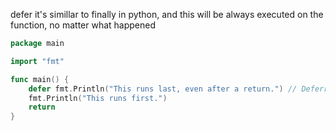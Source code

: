 defer it's simillar to finally in python, and this will be always executed on the function, no matter what happened
```go
package main

import "fmt"

func main() {
	defer fmt.Println("This runs last, even after a return.") // Deferred statement
	fmt.Println("This runs first.")
	return
}
```